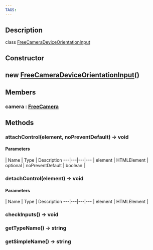 ```yaml
---
TAGS:
---
```

## Description

class [FreeCameraDeviceOrientationInput](/classes/2.5/FreeCameraDeviceOrientationInput)



## Constructor

## new [FreeCameraDeviceOrientationInput](/classes/2.5/FreeCameraDeviceOrientationInput)()


## Members

### camera : [FreeCamera](/classes/2.5/FreeCamera)



## Methods

### attachControl(element, noPreventDefault) &rarr; void



#### Parameters
 | Name | Type | Description
---|---|---|---
 | element | HTMLElement |  
optional | noPreventDefault | boolean |  
### detachControl(element) &rarr; void



#### Parameters
 | Name | Type | Description
---|---|---|---
 | element | HTMLElement |  

### checkInputs() &rarr; void


### getTypeName() &rarr; string


### getSimpleName() &rarr; string


